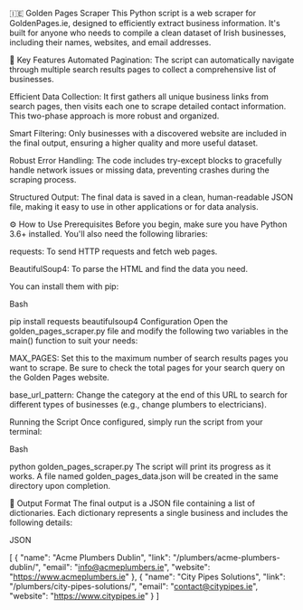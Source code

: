 🇮🇪 Golden Pages Scraper
This Python script is a web scraper for GoldenPages.ie, designed to efficiently extract business information. It's built for anyone who needs to compile a clean dataset of Irish businesses, including their names, websites, and email addresses.

🚀 Key Features
Automated Pagination: The script can automatically navigate through multiple search results pages to collect a comprehensive list of businesses.

Efficient Data Collection: It first gathers all unique business links from search pages, then visits each one to scrape detailed contact information. This two-phase approach is more robust and organized.

Smart Filtering: Only businesses with a discovered website are included in the final output, ensuring a higher quality and more useful dataset.

Robust Error Handling: The code includes try-except blocks to gracefully handle network issues or missing data, preventing crashes during the scraping process.

Structured Output: The final data is saved in a clean, human-readable JSON file, making it easy to use in other applications or for data analysis.

⚙️ How to Use
Prerequisites
Before you begin, make sure you have Python 3.6+ installed. You'll also need the following libraries:

requests: To send HTTP requests and fetch web pages.

BeautifulSoup4: To parse the HTML and find the data you need.

You can install them with pip:

Bash

pip install requests beautifulsoup4
Configuration
Open the golden_pages_scraper.py file and modify the following two variables in the main() function to suit your needs:

MAX_PAGES: Set this to the maximum number of search results pages you want to scrape. Be sure to check the total pages for your search query on the Golden Pages website.

base_url_pattern: Change the category at the end of this URL to search for different types of businesses (e.g., change plumbers to electricians).

Running the Script
Once configured, simply run the script from your terminal:

Bash

python golden_pages_scraper.py
The script will print its progress as it works. A file named golden_pages_data.json will be created in the same directory upon completion.

📂 Output Format
The final output is a JSON file containing a list of dictionaries. Each dictionary represents a single business and includes the following details:

JSON

[
  {
    "name": "Acme Plumbers Dublin",
    "link": "/plumbers/acme-plumbers-dublin/",
    "email": "info@acmeplumbers.ie",
    "website": "https://www.acmeplumbers.ie"
  },
  {
    "name": "City Pipes Solutions",
    "link": "/plumbers/city-pipes-solutions/",
    "email": "contact@citypipes.ie",
    "website": "https://www.citypipes.ie"
  }
]
